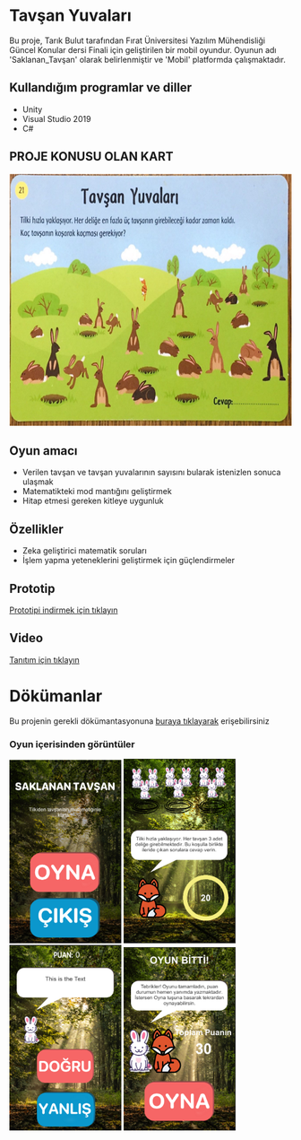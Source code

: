 # Tavşan Yuvaları
Bu proje, Tarık Bulut tarafından Fırat Üniversitesi Yazılım Mühendisliği Güncel Konular dersi Finali için geliştirilen bir mobil oyundur. Oyunun adı 'Saklanan_Tavşan' olarak belirlenmiştir ve 'Mobil' platformda çalışmaktadır.
## Kullandığım programlar ve diller
- Unity
- Visual Studio 2019
- C#

## PROJE KONUSU OLAN KART
<p align="left">
  <img src="https://github.com/Estaed/Saklanan_Tavsan/blob/main/Assets/Graphics/Card.PNG" alt="Açıklama" width="650" height="450" />
</p>


## Oyun amacı
- Verilen tavşan ve tavşan yuvalarının sayısını bularak istenizlen sonuca ulaşmak
- Matematikteki mod mantığını geliştirmek
- Hitap etmesi gereken kitleye uygunluk
## Özellikler
- Zeka geliştirici matematik soruları
- İşlem yapma yeteneklerini geliştirmek için güçlendirmeler

## Prototip
<a href="https://drive.google.com/file/d/14FUElfgMsQO5yF-Owo7ObPUdtqGg5bX2/view?usp=sharing" target="_blank" onclick="window.open('https://drive.google.com/file/d/14FUElfgMsQO5yF-Owo7ObPUdtqGg5bX2/view?usp=sharing'); return false;">Prototipi indirmek için tıklayın</a>
## Video
<a href="https://drive.google.com/file/d/10EQsEVHeE-9ps97who6dKgrmdQY_GHs9/view?usp=sharing" target="_blank" onclick="window.open('https://drive.google.com/file/d/10EQsEVHeE-9ps97who6dKgrmdQY_GHs9/view?usp=sharing'); return false;">Tanıtım için tıklayın</a> 
# Dökümanlar
Bu projenin gerekli dökümantasyonuna <a href="https://github.com/Estaed/Tugla_Oruntu_Bulmaca_Oyunu/blob/main/Zaman%C3%87izelgesi.pdf" target="_blank" onclick="window.open('https://github.com/Estaed/Tugla_Oruntu_Bulmaca_Oyunu/blob/main/Zaman%C3%87izelgesi.pdf'); return false;">buraya tıklayarak</a> erişebilirsiniz
### Oyun içerisinden görüntüler
<img src="https://github.com/Estaed/Saklanan_Tavsan/blob/main/Assets/Graphics/ss1.PNG" alt="Ana Menü Ekran Görüntüsü" width="200"> <img src="https://github.com/Estaed/Saklanan_Tavsan/blob/main/Assets/Graphics/ss2.PNG" alt="Hikaye Ekran Görüntüsü" width="200"> <img src="https://github.com/Estaed/Saklanan_Tavsan/blob/main/Assets/Graphics/ss3.PNG" alt="Doğru/Yanlış Ekran Görüntüsü" width="200"> <img src="https://github.com/Estaed/Saklanan_Tavsan/blob/main/Assets/Graphics/ss4.PNG" alt="Oyun Sonu Ekran Görüntüsü" width="200"> 
 



